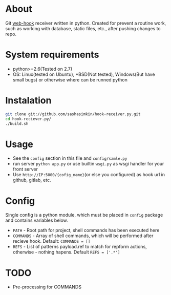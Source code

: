 About
===
Git [web-hook](https://help.github.com/articles/post-receive-hooks) receiver written in python.
Created for prevent a routine work, such as working with database, static files, etc., after pushing changes to repo.

System requirements
===
* python>=2.6(Tested on 2.7)
* OS: Linux(tested on Ubuntu), *BSD(Not tested), Windows(But have small bugs) or otherwise where can be runned python

Instalation
===
```bash
git clone git://github.com/sashasimkin/hook-receiver.py.git
cd hook-reciever.py/
./build.sh
```

Usage
===
* See the `config` section in this file and `config/samle.py`
* run server `python app.py` or use builtin `wsgi.py` as wsgi handler for your front server
* Use `http://IP:5000/{cofig_name}`(or else you configured) as hook url in github, gitlab, etc.

Config
===
Single config is a python module, which must be placed in `config` package and contains variables below.

* `PATH` - Root path for project, shell commands has been executed here
* `COMMANDS` - Array of shell commands, which will be performed after recieve hook. Default: `COMMANDS = []`
* `REFS` - List of patterns payload.ref to match for repform actions, otherwise - nothing hapens. Default `REFS = ['.*']`

TODO
===
* Pre-processing for COMMANDS
